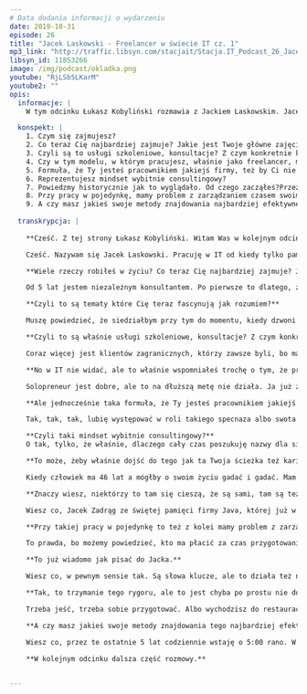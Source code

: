 ```yaml
---
# Data dodania informacji o wydarzeniu
date: 2019-10-31
episode: 26
title: "Jacek Laskowski - Freelancer w świecie IT cz. 1"
mp3_link: "http://traffic.libsyn.com/stacjait/Stacja.IT_Podcast_26_Jacek_Laskowski_-_Freelancer_w_swiecie_IT_cz_1.mp3"
libsyn_id: 11853266
image: /img/podcast/okladka.png
youtube: "RjLSb5LKarM"
youtube2: ""
opis:
  informacje: |
    W tym odcinku Łukasz Kobyliński rozmawia z Jackiem Laskowskim. Jacek na co dzień zajmuje się Sparkiem, Kafką oraz Scalą. Jak sam siebe określa jako Freelance IT Consultant. W tej części opowie, jak dokładnie wygląda jego praca, a w szczególności kontakty z klientami. 

  konspekt: |
    1. Czym się zajmujesz?
    2. Co teraz Cię najbardziej zajmuje? Jakie jest Twoje główne zajęcie?
    3. Czyli są to usługi szkoleniowe, konsultacje? Z czym konkretnie klienci dzwonią? Czego mogą od Ciebie oczekiwać?
    4. Czy w tym modelu, w którym pracujesz, właśnie jako freelancer, myślisz o tym, żeby jakoś tutaj rozbudowywać zespół? Czy raczej chcesz być takim solopreneur, który zajmuje się wszystkim sam i nie uzależnia się od innych ludzi?
    5. Formuła, że Ty jesteś pracownikiem jakiejś firmy, też by Ci nie odpowiadała? Skoro się zdecydowałeś na tę właśnie samodzielność, bycie freelancerem, także tutaj wolisz samodzielnie pracować?
    6. Reprezentujesz mindset wybitnie consultingowy?
    7. Powiedzmy historycznie jak to wyglądało. Od czego zacząłeś?Przez długi czas się samą Javą zajmowałeś, tak? Działałeś również jako organizator meetupów itd. Możesz powiedzieć jak ta droga wyglądała? Migracja, właśnie z zainteresowania Javą do Sparka i Kafki?
    8. Przy pracy w pojedynkę, mamy problem z zarządzaniem czasem swoim? To znaczy, że trzeba sobie dobrze podzielić czas, pomiędzy pracę faktyczną, a przygotowaniem się do kolejnego projektu. O tym mówiłeś?
    9. A czy masz jakieś swoje metody znajdowania najbardziej efektywnego czasu pracy?
  
  transkrypcja: |
  
    **Cześć. Z tej strony Łukasz Kobyliński. Witam Was w kolejnym odcinku podcastu Stacja.IT. Dzisiaj naszym gościem jest Jacek Laskowski. Cześć Jacek. Wielkie dzięki, że znalazłeś czas żeby porozmawiać z nami. Może powiedz na początku, tym osobom, które Cię nie znają, czym się zajmujesz?**

    Cześć. Nazywam się Jacek Laskowski. Pracuję w IT od kiedy tylko pamiętam, czyli już od ponad dwudziestu lat. Pasjonuję się światem Open Source. W tej chwili zajmuję się  Kafką i Sparkiem, korzystam również z języka programowania SCALA. Mimo mojego wieku wciąż liczę, że kiedyś będę dobrym programistą. Klienci mi płacą, więc wygląda na to, że moje usługi nadal są wzięte. Mam się dobrze. 

    **Wiele rzeczy robiłeś w życiu? Co teraz Cię najbardziej zajmuje? Jakie jest Twoje zajęcie?**

    Od 5 lat jestem niezależnym konsultantem. Po pierwsze to dlatego, żeby jakby uwypuklić ten fakt, że skoro jest się niezależnym to rynek wyznacza jak dobry człowiek jest, więc jeśli od tylu lat utrzymuje się na rynku i wciąż mogę powiedzieć, że jestem niezależny to znaczy, że jest całkiem nieźle. Lubię funkcjonować w takich niestabilnych środowiskach. Kręcą mnie szybkie zmiany, więc w tej chwili siedzę tylko i wyłącznie ze Sparkiem i Kafką (w tej kolejności) oraz Scalą. Więc jeśli klient dzwoni i mówi, “Słuchaj chłopie! Jacek chcielibyśmy Cię!”, to jeśli nie pojawia się Spark, Kafka i Scala w tej kolejności, w pierwszych dwóch, trzech lub czterech zdaniach to od razu kończę rozmowę. Robię to od 5 lat i nie zamierzam przestawać. Przed naszą rozmową kończyłem wpisy w moich książkach odnośnie Kafki, coś tam rozkminiałem, coś mi zaczęło wychodzić i tak sobie przypomniałem, że Łukasz dzwonił, trzeba jechać. Musiałem przerwać. I to jest właśnie taki mój świat, że wygląda na to, że gdybym mógł to bym siedział przy tym temacie, patrzył na kody źródłowe i i opisywał to wszystko co tam widzę. I tak zaprzepaściłbym cokolwiek innego. Dobrze że mam rodzinę. Dobrze że spotykamy się, że muszę wyjeżdżać do klientów, bo inaczej to bym chyba się nie ubrał w ogóle i w pidżamie, kapciach siedział. Jak to w filmach czasem pokazują w piwnicy i rozkminiał jak to Kafka i Spark działają. 

    **Czyli to są tematy które Cię teraz fascynują jak rozumiem?**

    Muszę powiedzieć, że siedziałbym przy tym do momentu, kiedy dzwoni klient i mówi “słuchaj, przyjedziesz na szkolenie”? To tak jak Sławek Sobótka zawsze odpowiadał, zresztą wy też tak działacie, że po jakimś czasie jak masz już szkolenia to odcinasz kupony i cały czas mówisz to samo. Ale właśnie ta świadomość, że jest kolejne szkolenie - dziesiąte, dwudzieste szkolenie i mówisz to samo, czasami nie wiesz, czy coś już mówiłeś, czy nie mówiłeś. Czasem byś chciał wskoczyć na wyższy poziom. Szczególnie jeśli siedzisz z kodami źródłowymi i chciałbyś powiedzieć, co jest w latest and greatest version, czy to Sparka czy Kafki. Ale mówisz nie, jak pojedziesz za ostro po bandzie i powiesz te wszystkie detale, a klientela nie jest jeszcze przygotowana, więc musisz zatrzymać się. Te wyjazdy czasami są tak pod górę, że mi się nie chce jechać i tak po tych pięciu dniach mówię sobie “dobra mam trochę kasy, już nikt nie musi dzwonić i nikt nie będzie dzwonić i wtedy odkładam telefon, odkładam maila i znowu kody źródłowe. Później po tygodniu mówię sobie “Słuchaj może jednak by ktoś zadzwonił, bo jak nikt nie będzie dzwonił, to może ta moja robota nie jest w ogóle potrzebna. Pojawiają się takie inne elementy. No i tak upływają ostatnie dni”.

    **Czyli to są właśnie usługi szkoleniowe, konsultacje? Z czym konkretnie klienci dzwonią? Czego mogą od Ciebie oczekiwać?**

    Coraz więcej jest klientów zagranicznych, którzy zawsze byli, bo mało udzielałem się na rynku polskim jeśli chodzi o biznes. Tutaj bardziej chodziło o wystąpienia publiczne, o dzielenie się wiedzą. Zależy mi na tym rynku, żeby inni przynajmniej mieli świadomość, że to czym się pasjonuje istnieje na takim poziomie, że to będzie poziom trochę więcej niż początkujący. Wszystkie meetupy organizuję tutaj, ale klienci, głównie zagraniczni, coraz częściej dzwonią i mówią - słuchaj, to już nawet nie musisz do nas przyjeżdżać, tu masz logi, tego czy tego rozwiązania. Powiedz nam czy możesz zrobić tam tak dobrze. Jak trzeba będzie to przeszkolisz naszych ludzi, żeby te pytania były na innym poziomie. Więc szkolenia tak, no bo jak pewnie wiesz, łatwo się je wycenia. Mówi się, powiedzmy 3-5 dni, taka kwota, materiały są, jeśli już masz agendy, 10-20 różnych wariantów agend, to mówisz “dobra, masz tutaj agendy, jeśli coś ci się nie podoba, to masz poszczególne moduły, możemy coś sklecić jak z klocków lego”. Biznes jest prosty jak już dobrze się rozkręcisz. Powtarzam ludziom, że wszystko jest dostępne publicznie - moje slajdy, agendy. W zasadzie, wróciłem teraz z Łodzi i mówię do nich: słuchajcie, moja bytność tutaj to jest jedynie możliwość zadania mi pytania i dostania odpowiedzi w sposób, którego nie dało się uwzględnić na slajdach. Albo było za dużo, albo nawet nie wiedziałem tego, bo się dowiedziałem wczoraj. I były takie sytuacje właśnie w zeszłym tygodniu, kiedy miałem w czwartek-piątek szkolenie z Kafki, to mówiłem rzeczy, których się dowiadywałem właściwie z godziny na godzinę. Kiedy skończyliśmy pierwszy dzień, to coś tam rozkminiłem. Wracając do moich klientów, szkolenia tak, bo się łatwo sprzedają, łatwo je wycenić. W zasadzie sztampowo obsługuję klientów, jeśli pytają o warsztaty. Coraz częściej pojawiają się klienci, którzy mówią: słuchaj zrób nam dobrze. Ty nam powiedz jak miałoby to wyglądać, chcesz logi, to masz logi. Chcesz przyjechać do nas, to przyjeżdżasz. Nie chcesz przyjeżdżać, to też powiedz i w zasadzie teraz w tej chwili usługi są, development, mentoring, performance tuning itp. Są klienci, którzy mówią, mamy produkt, ale chcielibyśmy go usparkowić albo ukawkowić. Wybaczcie za tę nowomowę. Wtedy ja mówię, okey potrzebuję czasu na zastanowienie się, co produkt robi i jak miałaby wyglądać integracja ze Sparkiem czy Kafką no i wtedy się dogadujemy. Ja mówię, że będzie to trwało 6-10 tygodni, no i wyceniamy to per godzina. Klient się zgadza lub nie i wtedy proponuje nową kwotę,  jak będzie okey to robimy. Jeżeli nie, to gadamy dalej albo rozchodzimy się. I tak to teraz wygląda. Także wyjątkowo dobrze idzie. Te wszystkie zapowiedzi, jakichś potencjalnych recesji. Jak słyszę recesja, to pytam jaka recesja? Brakuje ludzi do roboty. Sam bym potrzebował kilku takich wymiataczy, którzy chętnie by usiedli w Sparku, Kafce. Takich odpowiedzialnych, że tylko wystarczyłoby rzucić im temat, powiedzieć: posiedź nad tym, za 2 dni wrócisz i powiesz mi czego się dowiedziałeś. Taka odpowiedzialność, żeby była w tym człowieku. Ludzi nie ma, a tutaj ktoś mówi o recesji. Jaka recesja? Może w innych branżach, ale w IT jakoś tego nie widzę, w moim obszarze jakoś tego nie widać.

    **No w IT nie widać, ale to właśnie wspomniałeś trochę o tym, że przydałoby się więcej tych ludzi? Czy w tym modelu, w którym pracujesz, właśnie jako freelancer, też coś takiego dopuszczasz? W sensie, że myślisz o tym, żeby jakoś tutaj rozbudowywać zespół? Czy raczej chcesz być takim solopreneur który właśnie się zajmuje wszystkim sam i nie uzależnia się od innych ludzi?**

    Solopreneur jest dobre, ale to na dłuższą metę nie działa. Ja już zauważam to po 5 latach, kiedy jestem już w pojedynkę. Zazdroszczę takim firmom jak Sages. Wiele firm można by wymieniać. Wiesz, macie ludzi, zawsze można zwielokrotnić swoją moc. W skrócie mówiąc - ściągnąć więcej z rynku, jeśli chodzi o kasę i więcej się nauczyć, no bo co dwie głowy to nie jedna. Fajnie jest móc z kimś porozmawiać, szczególnie z kimś, kto dzieli te same pasje. Ja w tej chwili rzeczywiście studiuję Sparka i Kafkę. Cieszy mnie każdy dzień, kiedy mogę z tym posiedzieć i porozkminiać. Korzystam z mediów społecznościowych właśnie po to, żeby zachęcić innych do kwestionowania moich prawd, które tam sobie sam buduję, na temat tego, jak działa Spark i Kafka. Liczę, że przez to udostępnianie tego wszystkiego ktoś powie, że ten gość (myślę o sobie), wie coś, to chętnie bym porozmawiał z nim. Chętnie bym się czegoś pouczył. Wciąż jeszcze mało jest ludzi, którzy piszą i mówią: słuchaj może byśmy popracowali razem. Ci, których pytałem o to, czy chcieliby popracować, to albo nie chcą odejść z etatów, albo nie są gotowi na działalność gospodarczą, na współpracę. Gdzie ta współpraca wyglądałaby tak, że ty mi powiesz ile chcesz zarabiać miesięcznie, albo za daną robotę, ja ci to zlecam, a ty mi to robisz. Robisz, nie że wtedy robisz 50 innych rzeczy i ja po tygodniu oczekuję od ciebie wyników, a ty tego nie masz. Dlatego zależy mi żeby to była osoba odpowiedzialna. Nie spotykam dużo ludzi odpowiedzialnych, nie mam jakoś tak szczęścia do tego. Nie chcę zatrudniać, no bo sam jestem na działalności gospodarczej. Nie umiem zagwarantować, że ten flow, ten strumień projektów będzie cały czas trwał. Może jestem w stanie zagwarantować to na kilka miesięcy, ale to zawsze jest ta niepewność, prawda? Więc poszukuję ludzi, którzy w zasadzie już rządzą na rynku, jako freelancerzy. Może chcieliby się skrzyknąć i popracować razem, wymienić się doświadczeniami. Na razie nie mam szczęścia. Ostatnio dostałem maila od gościa, od Hindusa, który mówi: chciałbym się specjalizować w Sparku i Kafce. Pierwszą moją myśl, kiedy w ogóle dostaję takie pytania to jest, że pozwolę mu trochę poczekać. Zobaczymy czy jest wytrwały i przejdzie przez pierwsze sito. No więc po jakimś czasie napisał do mnie: “Jacek, wiem, że jesteś zarobiony (nie wiem skąd on on to wie, ale on wiedział). Czy mógłbyś odpowiedzieć na to pytanie?”. To już pokazuje, że gość jest odporny na ten pierwszy fail w korespondencji. No wtedy ja pytam, co go interesuje? Tak żeby podtrzymać tą rozmowę. I okazało się, że gość jest bardziej zainteresowany Sparkiem niż Kafką. Zadałem mu pierwsze pytanie, chcąc zobaczyć czy w ogóle to ma sens z tym gościem. Nic o nim nie wiem, ale jest zainteresowany, przeszedł przez pierwsze kroki, no i zadałem mu to pytanie i teraz czekam na odpowiedź. Mało jest takich ludzi, którzy dociekają prawdy, są zainteresowani. Jeszcze mniej ludzi, którzy są na swoim. Jeszcze mniej tych, którzy chcieliby się skrzyknąć z innymi i popracować razem. Potrzebuję tego, to rzeczywiście. Na Twoje pytanie czy chcę być soloenterpreneurem to zdecydowanie nie, bo to się nie skaluje. Nie będę wiedział więcej. Czasem mamy z całego dnia, jak czasami sobie mierzę ile czasu spędzam rzeczywiście na produkcję mojej wiedzy, to 4-5 godzin to max. Wiesz, czasami jak wczoraj kiedy siedziałem nad zdokryzowaniem Kafki i usiadłem nad jednym problemem i nie mogłem go rozwiązać. Wiedziałem o co chodzi, teoretycznie byłem przygotowany, ale praktycznie czegoś mi brakowało. Wtedy chętnie zamieniłbym z kimś słowo. Przyszły moje dzieciaki, cała rodzina się zwaliła do domu, a ja byłem wściekły, że nie mogłem z nikim poruszyć tego tematu. Wyszedłem do nich. Żona Agata, pozdrawiam Agatkę, mówi że obiad jest. Ja teraz nie będę o obiedzie myślał… Byłem wściekły i mówię do nich: nie gadajcie do mnie, bo jestem podminowany, bo mam problem i nie mogę go rozkminić. Ale przysiedliśmy do stołu  i tak minęła godzina, dwie, a ja zapomniałem w zasadzie o tym problemie. I w zasadzie, muszę ci powiedzieć, że to było potrzebne, trochę ochłonąłem, trochę zeszło ze mnie. Pomyślałem, że jutro nad tym siądę, wiedząc, że dzisiaj się spotykamy. I tak mówię, a to jutro. A tak nie dało mi to spokoju, po dwóch godzinach, obiad, było około 19, wszyscy już wyszli i zostałem sam. I tak miałem pół godziny, myślę, że muszę do tego wrócić. I poszło. Więc wracając do twojego pytania, czy chcę solo - solo nie. Muszę z kimś gadać częściej, dlatego prowadzę też te meetupy, ale to nie jest ten związek biznesowy, więc muszę mieć kogoś, kto byłby odpowiedzialny, kto chciałby trochę popracować w moim modelu. Żeby podszkolił się i ja bym się podszkolił przy okazji tych rozmów, a dodatkowo trochę zarobi, może nie? Więc jest dobrze, ale uważam, że mogłoby być lepiej.

    **Ale jednocześnie taka formuła, że Ty jesteś pracownikiem jakiejś firmy, też by Ci chyba nie odpowiadała? Skoro się zdecydowałeś na tę właśnie samodzielność, bycie freelancerem, także tutaj wolisz jak rozumiem samodzielnie pracować?**

    Tak, tak, tak, lubię występować w roli takiego specnaza albo swota w tej chwili. Specjalizuję się w wąskiej dziedzinie. Padają czasami pytania od ludzi, czy nie boję się, żę wypadnę z rynku przez to, że mam wąską specjalizację. Nie, na razie nie mam z tym problemu. Wygląda na to, że być może czasami myślę o Sparku jako zamierzchłej technologii, bo około 10 lat już istnieje i widać że są pewne automatyzacje związane ze Sparkiem. Są rozwiązania jak IMR Amazonowy, który jakby ukrywa, że tam w ogóle Spark występuje. W Google’u też jest, więc każdy ma jakieś takie rozwiązanie. Microsoft również w swojej chmurze, więc wygląda na to, że jakby Spark się zrobił na tyle popularny, że w zasadzie już nie można na nim zarabiać. Teraz Kafka, wygląda na to, że chwyta wiatr w żagle. Może do wielu rozwiązań się nie nadaje, ale ludzie biorą Kafkę bo ona jest trendy w tej chwili. Więc nie chcę się zatrudniać na etacie, bo jak dostaję propozycje od bardzo dobrych firm.   Tutaj nie mówię tego w woli chwalenia się, że kontaktuje się ze mną ten czy tamten. Chodzi o to, że odmawiam i dobrze, że jest to nagrywane. Będę zawsze ten kawałek pokazywał dlaczego. Piszę zawsze dlaczego. Lubię kiedy skaczę z projektu na projekt i zajmuję się tylko i wyłącznie Sparkiem i Kafką. Jednak projekt, to nie jest tylko Spark i Kafka. Projekt to jest również robienie architektury, która dotyka Sparka, Kafki i jeszcze czegoś innego. Myślenie o jakiejś takiej większej wizji, poznanie problemów biznesowych, do jakich to rozwiązanie miałoby być zaadresowane. Ludzie oczekują, że jak człowiek ma 40 lat plus, a ja w tej chwili jestem 46ściolatkiem, to już w tej chwili będzie rozwiązywał problemy wyższego poziomu, biznesowe. Nie jest tak. Mnie wciąż technologia interesuje i chcę być, jak to mówią, skupiony na Sparku i Kafce. A to i moja agresywność, mam nadzieję, że pozytywna, nie spotyka się z aprobatą na dłuższą metę. Więc mówię, po tygodniu po dwóch, albo prawdopodobnie zespół miałby mnie dosyć, albo by się problemy skończyły ze Sparkiem i Kafką. Dlatego mówię stanowcze “nie” zatrudnianiu na etat. Chcę mieć, po pierwsze czas na rozkminianie czym jest Kafka, Spark.  Wciąż czuję niedosyt tego czasu. A dwa, że chcę skakać z projektu na projekt, bo lubię zmieniające się środowiska. Nie lubię takiej jednostajności. Nowi ludzie, nowe problemy, i dzięki temu mówię klientom, że nie mam po co się zatrudniać, i po co przez rok, dwa, trzy i zastanawiać się, czy dla mnie są projekty, czy nie ma. Przechodziłem przez to. Lepiej weź mnie na tydzień, dwa, ja rozwalę ten czy tamten problem, zdejmę z Ciebie problem myślenia o Sparku, Kafce. Dodatkowo pozwolisz mi jeździć po innych klientach i potencjalnie szukać lepszych rozwiązań na twoje problemy. Bycie takim pośrednikiem pomiędzy biznesami, mimo że mam podpisanie NDA ze wszystkimi klientami, to wciąż mogę czerpać, korzystać z tego doświadczenia, więc nie muszę mówić, że u klienta X to było tak i tak. Mogę powiedzieć, a ja bym zastosował to rozwiązanie tak. Właśnie bazując na tym doświadczeniu. Więc to jest przez te zmieniające się warunki nie zasypiam gruszek w popiele, jak to mówią. Wciąż jestem na najwyższych obrotach, wciąż to jest Spark i Kafka, no i tak transferuję to widzę, żeby klienci nie myśleli w kategoriach czegoś złego, myśląc o Sparku i Kafce, więc preferuję właśnie bycie niezależnym i to na razie ma ręce i nogi.

    **Czyli taki mindset wybitnie consultingowy?**
    O tak, tylko, że właśnie, dlaczego cały czas poszukuję nazwy dla siebie.  Używam oficjalnie teraz “Freelance IT Consulting”, żeby ludziom, którzy nie są związani z tym freelancerskim ruchem open source, jeśli chodzi o biznes. Freelancer kojarzy mi się trochę z leser. Aczkolwiek, to w zasadzie jest przeciwieństwo, bo nie możesz leserować, kiedy jesteś freelancerem. No bo jak nie będziesz miał klientów, to skończy ci się budżet, prawda? Jak to mówił mój szef w IBMie: nie będzie na chlebek, masełko, i być może szyneczkę. Więc trzeba ciągle być w kontakcie ze swoimi klientami. Jak to ktoś ostatnio powiedział na Twitterze, dobrze jest mieć kogoś, jeszcze poza sobą, kto myśli o tym, co będziesz robił jutro i chętnie ci zapłaci za to. Więc innymi słowy to są klienci. Więc nazywam się Freelance IT Consultant. Tak jak powiedziałeś, consulting to rzeczywiście jest moja rola, ale jest to też mi się zawsze kojarzyło z tym, że jak ktoś mówił konsultant. Szczególnie w Polsce często słyszałem, to było tak: a przyjeżdża, kasuje w zasadzie na godzinę na dwie, nie zależy mu na tym, jak ta robota będzie wyglądała, bo za tydzień, on zejdzie, skasuje swoje, po tygodniu będzie miał na miesiąc. W zasadzie oczekuje tylko upłynięcia tego tygodnia, wychodzi i tyle. Nie, ja bym chciał, żeby Spark i Kafka dobrze się ludziom kojarzyły i jak wchodzę do jakiegoś klienta, to jak słyszę o jakichś problemach, to mówię, że chcę o tym teraz i tu wiedzieć i jeśli sam nie będę umiał pomóc, to skontaktuję się z odpowiednimi osobami. Pomogę pchnąć temat do przodu. Na razie wygląda, że kilku klientów zaufało i pozwalają mi na taką dowolność i takie wjeżdżanie. Dają mi pełen dostęp do serwerowni, pełen dostęp do tych środowisk i mówią: to rób nam dobrze. Bądź takim outsourcingiem, ale tylko dla Sparka i Kafki, ale to jeszcze nie jest powszechne, także…

    **To może, żeby właśnie dojść do tego jak ta Twoja ścieżka też kariery czy rozwoju wyglądała, to może powiedzmy historycznie jak to wyglądało. Od czego zacząłeś? Bo tutaj przez długi czas się samą Javą zajmowałeś, tak? W początkach. Też jako organizator meetupów itd, możesz powiedzieć jak ta droga wyglądała? Też migracje, właśnie z zainteresowania Javą tutaj do Sparka i Kafki?**

    Kiedy człowiek ma 46 lat a mógłby o swoim życiu gadać i gadać. Mam nadzieję, że to nie jest tak, że mam wysokie ego, aczkolwiek pewnie wysoko jest. Generalnie, mam nadzieję, że nie będę zbyt arogancki, wybacz i wybaczcie. Jest tak, że kiedy Java wychodziła byłem wtedy na studiach, jeszcze w Toruniu. Wtedy studiowałem i pamiętam, że Java się pojawiła, nie umiem wytłumaczyć, dlaczego mnie zainteresowała, tak jak nie umiem powiedzieć, dlaczego mnie interesuje Spark i Kafka. Są rzeczy, które doprowadzały mnie do tych technologii, Java, Spark, Kafka, Scala, a w pewnym momencie był Closure i SBT. To zawsze jest takie pokręcone, że w zasadzie trudno jest w tym znaleźć jakiś sens. Więc wracając do mojej historii. Zacząłem od Javy, od pierwszej wersji. Byłem na studiach. Bardzo uwielbiałem programować w C, w socketach, więc jakby Unix mnie fascynował. Lubiłem chyba tą toporność tego Unixa, ale nie toporność, że tam niewiele można było zrobić, tylko, że po prostu, żeby tam coś zrobić. Trzeba było być takim trochę geekiem. I to mnie fascynowało. A z Assemblerem nie doszedłem, to nie był mój poziom. To poziom w tym sensie, że zawsze siedziałem na Unix i C to było najniższy poziom, jaki tam liznąłem. Tam jakiś tam epizod był z Assemblerem ale to do tego nie wracajmy. To nie było nic przyjemnego. Więc była ta Java i założyłem po raz pierwszy pamiętam wtedy to było Pelcomplamp Java, taki news grupy, usenet wtedy był. Pamiętam że ktoś to poprowadził, ale nie pamiętam czy ja to zakładałem, czy ktoś to założył dla mnie. Trzeba byłoby poszukać. Kiedyś próbowałem to znaleźć, ale powstała ta grupa pelcomplandjava i postanowiłem udzielić się tam, a tam było chyba z 6 osób. Nie mieliśmy w ogóle na pelnacomplandjava, tam ludzie dyskutowali i to mnie jakoś tak fascynowało. Potrzebowałem z kimś pogadać na ten temat. Pamiętam kiedy uplety się pojawiły wtedy na tych stronach www, czy jakieś książki się pojawiły. Poszukiwałem takich społeczności. Wtedy jakby, to tego się działo w międzyczasie. Ta Java, ja byłem na studiach, później zacząłem pracować, musiałem, bo w wieku 20 lat pojawiło mi się pierwsze dziecko, później drugie dziecko. Trzeba było kurde trochę kasy pokombinować. Z rodzicami finansowo nie było najlepiej, było generalnie wiele powodów, dla których człowiek musiał robić to, co robił. Więc była Java od pierwszej wersji, w Polsce jeszcze to IT było takie raczkujące. W ogóle IT nie było 20 lat temu, 30 lat temu. To na Kernelu jeszcze się wtedy rządziło. Linux jeszcze wtedy na Kernelu to było chyba dwa czy nawet wcześniej, jedynki nie pamiętam ale dwa, dwa jeden, dwa zero to pamiętam te Kernele. Linux zaczął mnie wtedy pasjonować, to kompilowanie tych rozszerzeń do Linuxa, jakby ten świat open source był taki magiczny, taki niezdobyty. Ta możliwość przesiedzenia całych nocy przed terminalem i tam rozkminianie jak tam Unix działa, jak to kompilować kody w C. Jakimś cudem, w tym momencie kiedy ja już byłem z Javą, dopadłem do Apache Southern Foundation. To ASF w tej chwili kończy 10 czy 20 lat, 10 wydaję mi się. No i open source jakoś tak człowiek słyszał i był pompowany przez tych ludzi, z którymi rozmawiał po angielsku, więc ten angielski trochę lizał, więc liznąłem mocniej. Więc to pisanie moich problemów po angielsku, nie było już takim problemem. I to tak trwało i trwało. Studia trwały trochę dłużej niż powinny. Nie tam 5 lat, tylko 3 razy więcej. W końcu w trakcie tych studiów ja miałem dwójkę dzieci, więc musiałem pracować. Zacząłem z jednej pracy iść do drugiej, trzeciej, czwartej. Przyszedł rok 2000, ja już miałem jakąś wiedzę na temat Javy, no ona rosła razem ze mną. W Warszawie, to miałem wtedy jeszcze większą publikę do zagospodarowania. Tu się już w zasadzie nic nie działo. W Krakowie wtedy była jedna konferencja, wtedy tam była grupa, tam powstał Polish Java User Group. Pamiętam, że BEA, była jeszcze taka firma, teraz kupiona przez Oracle. Maciej Gruszka pomagał mi wejść w ten rynek, właściwie cała BEA Polska. Wtedy jeszcze nie było oddziału polskiego, tylko był niemiecki. Jakby było tyle ludzi w międzyczasie, którzy chcieli żebym coś zrobił bo oni mieli możliwości, przede wszystkim pieniądze, miejsca gdzie by się spotykać. Ja po prostu miałem tylko kreować społeczność. W zasadzie byłem takim narzędziem w rękach ludzi mądrzejszych, sprytniejszych. I ja to robiłem, mnie to pasjonowało. Lubiłem się spotykać z ludźmi. No i jakby to się tak kręciło, kręciło, aż się rozkręciło na tyle, że powstała Warszawska Grupa Użytkowników Java. Później pierwsza konferencja, druga konferencja, pojawiły się ludzie, Michał Margiel, Łukasz Lenart i inni. No i oni zaczęli przejmować pewne obowiązki, które do tej pory były na mojej głowie. Ja mogłem się rozwijać w innych obszarach. I  przechodząc w fast forward z 2010 w 2020, chociaż w zasadzie nie mamy jeszcze 2020. Ciągle byłem z ludźmi ze Stanów, ciągle byłem z open sourcem, ciągle byłem z Apache Southern Foundation. To się działo, dlatego teraz jestem tu gdzie jestem. Rozmawiamy, meetupy się kręcą, w zasadzie mam mało czasu, żeby udostępniać tę wiedzę którą chciałbym udostępniać każdemu for free. Jedyne co płaci człowiek to czas. Jeśli chce ze mną pogadać, to niech przyjdzie na meetupy, na moje konferencje. Występuję na tych Spark Summitach na Kafka Summitach. Tych przestrzeni, gdzie udostępniam moją wiedzę jest sporo. Nawet czasami zarzuca mi się, że traktuję rynek polski po macoszemu, może nawet wygląda na to, że jestem arogancki, bo co tam będę się udzielał na rynku polskim. A to raczej wynika z tego, że klienci są zagraniczni, płacą dobrze. Człowiek jest trochę pazerny nawet na tą kasę, więc dużo jeździ, a jak już jest w domu, to tak trochę nie chce się mu wychodzić poza ten dom, no bo siedzi z tymi kodami źródłowymi. Wtedy znowu klienci są, znowu musi wyjechać na ten tydzień, dwa trzy. I to tak rok mija. Są jeszcze inne pasje, na które nie starczy czasu. No i jakby wracając właśnie do 2019, nawet ostatnio zastanawiałem się, że trzeba byłoby zorganizować meetup, no bo sparkowego meetupu nie było ostatnio, kafkowego też, a jest tyle do podzielenia się. Ale muszę Ci powiedzieć, że normalnie nie ma gdzie tego wcisnąć, no bo trzeba to o tej 17:00 się zorganizować, bo to wyjazd. A teraz mi się pojawiają wyjazdy też w Polsce na różnego typu spotkania Javove, meetupowe, będzie Rzeszów, pojawiła się też Bratysława w międzyczasie, będzie Gdańsk, konferencja. Nawet nie mam czasu w tej Warszawie coś zrobić. 

    **Znaczy wiesz, niektórzy to tam się cieszą, że są sami, tam są też tacy właśnie, te osoby które się tam publicznie wypowiadają o internecie i właśnie cieszą się z tego, że nie muszą zarządzać ludźmi, no bo to też jest ból, tak? W sensie, że jak masz firmę, no bo jest niby fajnie, bo jest dużo osób które ci mogą pomóc zrealizować jakieś zadania ale jeśli ty musisz poświęcać czas na zarządzanie, na odbieranie tych zadań, na przekazywanie, na wdrażanie, to z kolei bardzo dużo czasu zabiera takiego wiesz, którego nie możesz poświęcić na pracę.**

    Wiesz co, Jacek Zadrąg ze świętej pamięci firmy Java, której już w tej chwili nie ma, powiedział taką jedną fajną rzecz. On nie chciałby być nikogo managerem, on też czuł się, zresztą pewnie cały czas się czuje (pozdrawiam Jacka, jeśli to ogląda), zawsze powtarzał, że on nie chce być managerem, on chce być partnerem. Więc pomyśl sobie, tak jak jest, to w tych kancelariach. Nie wiem dokładnie jak to jest, ale sobie wyobrażam, o spółdzielniach. On miał kiedyś taką wizję, żeby firmy, powiedzmy Sages, moja firma, na razie jednoosobowa (ale może kiedyś będę jak na kształt u Sagesa), skrzykniemy się i nie będziemy niczyim managerem. Mamy swoje struktury jeśli ich potrzebujemy. Ja chcę mieć partnerów, więc pytam czy chcesz ze mną pracować? Jeżeli odpowiada: Chcę z tobą robić, to pytam dalej: Chcesz być na projekcie? Chcę być na projekcie. To powiedz mi co chcesz robić na tym projekcie, bądźmy razem. Jak chcesz ze mną iść do klienta, to możesz iść, ale to czasami trochę słabo wygląda, jak klient widzi 10 osób po jednej stronie, a po swojej stronie tylko dwóch. Jak chcesz to idź i powiedz mi co mam zrobić. Ty bądź moim managerem, ja mogę być twoim, ale raczej nie myślmy o tym, że ja będę cię rozliczał za robotę, tylko dowozimy projekt. W sensie, że ty jesteś ekspertem, jeśli nie to mówisz, czego ci brakuje. Ja czuję się ekspertem, więc mówię: ty zrobisz dla mnie to, ty mi mówisz, że to zrobisz, albo nie zrobisz i ja mam to zrobić. Generalnie, myślimy o finalnym efekcie naszych prac, a nie kto jest managerem. Więc jak ja poszukuję ludzi, to poszukuję kogoś, kto już stąpa twardo po ziemi i mówi wyraźnie, że chce być zarządzany, w porządku, to ja ci powiem. Będziesz kopał stąd do tamtąd i nie interesuje mnie to, że cię to nudzi. Jeśli powiesz oczywiście, że cię to nudzi, to ja to uwzględnię. To będziemy prowadzić rozmowy. A jeśli chcesz być równoprawnym, to czuj się odpowiedzialny i wydawaj mi też polecenia, takie które powiesz, bo mi się nie będzie chciało nad czymś myśleć albo od odfrunę z czymś. To powiesz mi “Jacek, słuchaj wróć do mnie, teraz ty będziesz kopał stąd do tamtąd, bo tego wymaga projekt”. Ja powiem - tak, robimy to, bo wiem, że to jest potrzebne, albo powiem, nie będę tego robił, bo to jest niepotrzebne i wtedy mamy tą równouprawnioną dyskusję, z prawem veta po obu stronach. Więc taka spółdzielnia bardziej mi odpowiada, no ale jakoś nie znalazłem i Jacek też nie znalazł, wielu osób które dzieliłyby tę samą pasję i myślenie. Dlatego myślenie o solopreneurze traktuję jako negatyw. Solo uważam za negatyw, zawsze myślę o zespole, udostępniam wszystko, co wiem. Mam nadzieję, że to pokazuje, że nie gram solo, mimo, że jestem solo. Raczej składam to na barki tego, że moja wizja, jak miałoby to wyglądać może jest tak karkołomna, że nikt w to nie wierzy jeszcze. Może rzeczywiście trzeba jeszcze po prostu zatrudnić kilka osób, powiedzieć będziesz kopał stąd dotąd, pokazać, że jest się jakąś firmą 10-osobową i może wtedy wyuczyć, to jest takie niewdzięczne słowo, ja lubię to czasami używać w tym kontekście, ale to jest pozytyw, wytresować kogoś, żeby był tobą. Wytrenować go, żeby postępował tak samo, a z drugiej strony, nie chciałbym, żeby ludzie postępowali tak samo, nie chcę budować kopii, chcę budować indywiduum, które będzie ze mną współpracowało. Więc chciałbym mieć kogoś i rozmawiam z kilkoma osobami, ale one są wciąż niezdecydowane. Pozdrawiam przyjaciół z Paryża. Paryżanie wiedzą o kim mowa. Więc jest kilku niezdecydowanych, jest kilku takich zewnętrznych, no zobaczymy jak to wyjdzie. Ale solopreneur nie, długofalowo na pewno nie. Manager też nie. To jest jeden z powodów, też dla którego nie pracuję w korporacjach. Tam się od razu oferuje mi się tytuły, senior ktoś tam, senior coś tam, raz przez wiek, dwa przez domniemane doświadczenie. Ja wolę być zwykłym programistą i powtarzam, że w mojej roli, jako niezależny, mam tę przyjemność, że mogę powiedzieć, ja mogę być od wszystkiego, byle w zdaniu przy tym wszystkim był Spark i Kafka i jeszcze Scala, więc jeśli jest jakiś problem, którego nikt nie chce robić, to ja go chcę robić. Dlatego to managerowanie, zarządzanie, masz rację, nie jest dla mnie, bo to zajmuje czas, którego po prostu nie mam. 

    **Przy takiej pracy w pojedynkę to też z kolei mamy problem z zarządzaniem czasem swoim tak? To znaczy tym, że trzeba sobie tam dobrze podzielić czas pomiędzy pracę faktyczną a przygotowaniem do kolejnego projektu, o którym mówiłeś. Czy właśnie wręcz wyjazdem do klienta, czy czasem dzieleniem czasu między rodzinę, czas prywatny, osobisty. Mówiłeś też o mailach, w sensie tutaj też pełna zgoda, ktoś kiedyś powiedział, że odpisywanie na maile, to nie jest praca, to jest jakiś tam narzut który musimy sobie załatwić.**

    To prawda, bo możemy powiedzieć, kto ma płacić za czas przygotowania wyjazdu do klienta. Albo rozmową z klientem. Klient cię nie zna, ma pieniądze, mówi, że ma budżet nieograniczony. Czyli jesteś zainteresowany rozmową. Ale jak przekonać klienta, który cię nigdy nie widział w akcji i polega tylko na tym co widzi w internecie, co możesz kreować. I jak przekonać tych ludzi, tego klienta? Czasami trzeba po prostu grać, żeby go zaintrygować. Tak nęcić. Trzeba odsiedzieć swoje w tej łódce i czekać na tego wieloryba, który chwyci na tę wędkę. I to zajmuje czas. Kto ma za to płacić? Ja uważam, że to jest na początku, to przy pierwszym spotkaniu, to jest Twój koszt. Czyli musisz sobie to skalkulować w stawkę, więc jakby czasami jest tak, że  nie będę odpowiadał na maile. Maile Ci rosną, prawda? Już nauczyłem się tej trudnej sztuki. Popatrzę po tytule, popatrzę od kogo i do kosza. Nie mam wątpliwości, nie mam złudzeń, że być może coś stracę ważnego. Ale jeśli tytuł jest słaby, to nadawca też jest jakiś kwadratowy, idzie do kosza. Od razu. Czasami skanuję tylko, jak widzę jakieś słowa klucze, widzę to zostaję przy tym. Czasami przeskanuję i zostawiam na odpowiedź później. Ta odpowiedź nie następuje. I jeśli w jakimś tygodniu gościu nie odpowiada, nie przypomina się, tzn. że sprawa nie miała wagi. Ja nie odpowiedziałem, bo mnie nic nie przykuło. Gdyby tam było 10 000 zarobisz za jeden dzień, to bym od razu chwycił. A jak nic nie było takiego przykuwającego uwagę, to zostawiam to na później, to po tygodniu nie ma znaczenia, wyrzucam. 

    **To już wiadomo jak pisać do Jacka.** 

    Wiesz co, w pewnym sensie tak. Są słowa klucze, ale to działa też na ciebie, prawda? To działa na każdego. Jeśli napiszę: hej Łukasz, popracujemy razem? To powiesz zarobiony jestem. Dlaczego miałbyś ze mną pracować. Ale gdybym napisał: hej Łukasz, mam projekt XYZ, widzę, że się w tym specjalizujesz i jeszcze dobrze klient płaci, a to jest ten klient - duży gracz. A ty powiesz: to referencja jak znalazł, wchodzę w to, bo to referencje. Od razu byś odpowiedział, prawda? Więc tak. Czasami odpowiadam tak skrótowo: słuchaj jestem zarobiony, odpowiem za tydzień. Bo nauczyłem się tego ze Stanów. Ludzie czasami tak odpowiadają, zaznaczając, że widzieli Twój mail, on nie przepadł, nie trafił do deathnulla, albo do jakiegoś kosza. Widział, ale odpowie później. Czasami tak odpowiadam. Czasami mówię, że nie będę mu odpowiadał. Nie odpowiem mu wieczorem. Wieczór mija, a na drugi dzień mam taki żal że nie odpowiedziałem, to już minął cały dzień, a klient jest ważny. Więc w zasadzie co mu teraz napisze? Że odpowiem pojutrze? To już tak trochę kwadratowo. To mówię, dobra odpowiem mu dzisiaj wieczorem, teraz nie mogę akurat, faktycznie nie mogę. Widze ten mail, chodzi mi to w głowie, ale powinienem się trochę przygotować do tej odpowiedzi. I mija czasami z 3-4 dni i wtedy już w ogóle jesteś w fatalnej sytuacji, bo gość na ciebie czekał. Ty po 4 dniach odpowiadasz: słuchaj, nie wiem, albo masz pytania. I tak wolałbym odpowiedzieć 4 dni wcześniej. To jest ten problem. I wracając do tego, to jest koszt, to jest management. Dlatego często jest tak, że liczę sobie czas to tego faktycznie spędzonego czasu na pracę jest liczonych czasami. Ostatnio mówię do żony, ty wiesz co? Mierzyłem sobie czas. I faktycznej pracy za którą ktoś mi zapłacił wyszło 3 godziny. Pojawia się pytanie, co robiłeś w 8 godzin? Siedziałeś w domu. Pewnie żeś siedział przed youtubem albo coś tam. Niee, nie robiłem. Tylko to było po prostu, czytanie maili, odnotowałem sobie to. To jest czas administracyjny, za to nikt nie płaci. Aczkolwiek we wstawkach próbujesz to jakoś tam ukryć.  Ale faktycznej pracy 3 godziny. A trzymałem się ram czasowych, nic nie dotykałem innego nie? I tak przerażające, prawda?

    **Tak, to trzymanie tego rygoru, ale to jest chyba po prostu nie do uniknięcia. W sensie gdzie mamy tą stawkę za pracę to gdzieś ta administracja powinna być wkalkulowana, no bo to po prostu.. No na ten mail od klienta też trzeba odpowiedzieć**

    Trzeba jeść, trzeba sobie przygotować. Albo wychodzisz do restauracji, płacisz za ten czas restauracyjny komuś, więc jest fajnie jak sobie dajesz radę, ale jak nie chcesz codziennie chodzić do restauracji, nawet najlepszej. Często jest tak, że jestem na wyjeździe, znajdę fajną restaurację, i mogę wychodzić na koszt klienta do tej restauracji. Ale nawet mi się już nie chce wychodzić do tej restauracji. Nudne to jedzenie, fajne jest, ale nawet fajność się nudzi w pewnym momencie i to tak człowiek mówi, nie wyjdę. I przyjeżdżam w piątek, a mam robotę w poniedziałek, to potrafię na niezbędnym minimum jeść no prawie samo KFC, no prawie na poziomie KFC. Jakby przepalam tę sobotę i niedzielę, bo jestem tak zaangażowany wiesz w rozkminianie Sparka i Kafki nie? Ktoś powie, że wyszedł być, pozwiedzał, jeździsz po tych wszystkich miejscach, co ty widziałeś? Nic. To jakiś pusty człowiek jesteś. No może, ale nie boli mnie to. Więc jakby tak rzeczywiście to zarządzanie czasem wydaję mi się, że umiem to robić, ale czasem jestem bardziej jestem przerażony, jak niewiele czasu spędzam produktywnie nie? Cokolwiek by produktywność miała znaczyć. Oczywiście, nie przesadzając oczywiście, bo trzeba właśnie przygotować to jedzenie, trzeba trochę odsapnąć, rozprostować kości. Pasjonuje mnie rozciąganie, więc wiem jak bardzo ważne jest, żeby wstać, co te 30 minut przynajmniej, niezbędne minimum. Jakby odświeżyć umysł, kiedy czasami trafiasz na problemy. Ale wiesz, 24 godziny minęło, a ty 3 godziny pracowałeś? Na szczęście dobrze, że te pozostałe aktywności były jakoś dobrze docenione choćby przez rodzinę, więc to nie musiało być traktowane jako praca, tylko jakoś taka dla dobra publicznego. 

    **A czy masz jakieś swoje metody znajdowania tego najbardziej efektywnego czasu pracy? Że to dla ciebie jest np. rano albo, że wieczorem, albo wtedy kiedy jesteś na wyjeździe i rodzina nie wchodzi nagle do domu?**

    Wiesz co, przez te ostatnie 5 lat codziennie wstaję o 5:00 rano. W tej chwili jest trudniej. Ostatnio wstawanie o 5:00 jest na tyle karkołomne, bo czekam na zmianę czasu, teraz bo jest naprawdę ciemno. I jest ciemno, jest zimno, generalnie jak się wstaje, to już nawet chodzenie na bosaka po domu, zaczyna być nieprzyjemne. To już te podłogi nie są tak ciepłe. Jeszcze nie grzeją a już jest zimno. Więc i ta pogoda, ta ponurość, słyszysz deszcz pada, a ty wstajesz. Ale na szczęście już wyrobiłem sobie ten zwyczaj wstawania o 5:00, więc to nie jest jakieś wyzwanie. Jak ja bym w tej chwili usłyszał że miałbym wstawać o 3:00, to byłoby wyzwanie. To wiem, ile by to mnie kosztowało. Więc jestem w stanie zrozumieć, że wstawanie o 5:00 dla wielu może być wyzwaniem. Ale to nie jest wyzwanie. W pewnym momencie człowiek się przyzwyczaja. Mówią że po 30 dniach cokolwiek byś nie robił, przyzwyczajasz się. Więc wstaję o 5:00. No i od 5:00 do 7:00 wiem, że cały dom śpi. Więc żyję w tej chwili z trzema innymi osobami, dwójką dzieci i żoną. Córkę (pozdrawiam Iwetkę), udało mi się wyrzucić już z domu. Już jest dorosła, jest na swoim, fajnie prawda? Wyrzucić to jest pozytyw. W tej chwili syn przyjechał do domu, bo wakacje studenckie, więc czekać kiedy tylko wyemigruje, będzie mniej. Ale wciąż, czyli dom śpi do 7:00, więc do tego czasu mam te dwie godziny i mogę zajmować się moimi tzw. bzdetami. Wtedy rzeczywiście mam to półtorej godziny na to swoje rozciąganie. Wtedy to jest mój czas. 

    **W kolejnym odcinku dalsza część rozmowy.**
   

---
```


